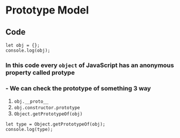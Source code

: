 # Prototype Model

## Code

```JS
let obj = {};
console.log(obj);
```

### In this code every `object` of JavaScript has an anonymous property called protype

### - We can check the prototype of something 3 way

1. `obj.__proto__`
2. `obj.constructor.prototype`
3. `Object.getPrototypeOf(obj)`

```JS
let type = Object.getPrototypeOf(obj);
console.log(type);
```
